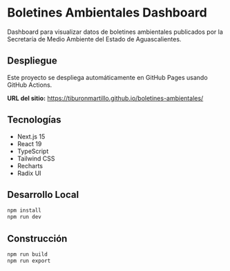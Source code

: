 # Boletines Ambientales Dashboard

Dashboard para visualizar datos de boletines ambientales publicados por la Secretaría de Medio Ambiente del Estado de Aguascalientes.

## Despliegue

Este proyecto se despliega automáticamente en GitHub Pages usando GitHub Actions.

**URL del sitio:** https://tiburonmartillo.github.io/boletines-ambientales/

## Tecnologías

- Next.js 15
- React 19
- TypeScript
- Tailwind CSS
- Recharts
- Radix UI

## Desarrollo Local

```bash
npm install
npm run dev
```

## Construcción

```bash
npm run build
npm run export
```
